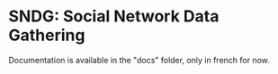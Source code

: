 # SNDG: Social Network Data Gathering
Documentation is available in the "docs" folder, only in french for now.

